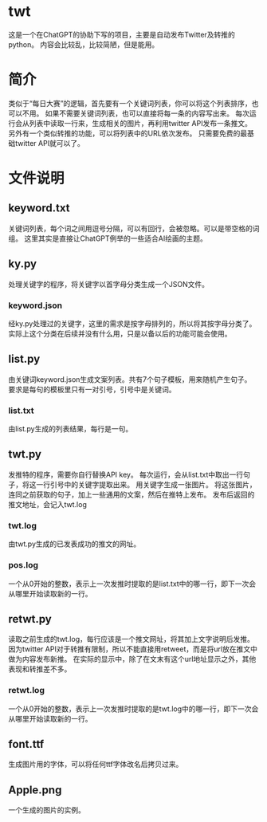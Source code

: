 # twt
这是一个在ChatGPT的协助下写的项目，主要是自动发布Twitter及转推的python。
内容会比较乱，比较简陋，但是能用。

# 简介
类似于“每日大赛”的逻辑，首先要有一个关键词列表，你可以将这个列表排序，也可以不用。
如果不需要关键词列表，也可以直接将每一条的内容写出来。
每次运行会从列表中读取一行来，生成相关的图片，再利用twitter API发布一条推文。
另外有一个类似转推的功能，可以将列表中的URL依次发布。
只需要免费的最基础twitter API就可以了。

# 文件说明
## keyword.txt
关键词列表，每个词之间用逗号分隔，可以有回行，会被忽略。可以是带空格的词组。
这里其实是直接让ChatGPT例举的一些适合AI绘画的主题。
## ky.py
处理关键字的程序，将关键字以首字母分类生成一个JSON文件。
### keyword.json
经ky.py处理过的关键字，这里的需求是按字母排列的，所以将其按字母分类了。
实际上这个分类在后续并没有什么用，只是以备以后的功能可能会使用。
## list.py
由关键词keyword.json生成文案列表。共有7个句子模板，用来随机产生句子。
要求是每句的模板里只有一对引号，引号中是关键词。
### list.txt
由list.py生成的列表结果，每行是一句。
## twt.py
发推特的程序，需要你自行替换API key。
每次运行，会从list.txt中取出一行句子，将这一行引号中的关键字提取出来。
用关键字生成一张图片。
将这张图片，连同之前获取的句子，加上一些通用的文案，然后在推特上发布。
发布后返回的推文地址，会记入twt.log
### twt.log
由twt.py生成的已发表成功的推文的网址。
### pos.log
一个从0开始的整数，表示上一次发推时提取的是list.txt中的哪一行，即下一次会从哪里开始读取新的一行。
## retwt.py
读取之前生成的twt.log，每行应该是一个推文网址，将其加上文字说明后发推。
因为twitter API对于转推有限制，所以不能直接用retweet，而是将url放在推文中做为内容发布新推。
在实际的显示中，除了在文末有这个url地址显示之外，其他表现和转推差不多。
### retwt.log
一个从0开始的整数，表示上一次发推时提取的是twt.log中的哪一行，即下一次会从哪里开始读取新的一行。
## font.ttf
生成图片用的字体，可以将任何ttf字体改名后拷贝过来。
## Apple.png
一个生成的图片的实例。
